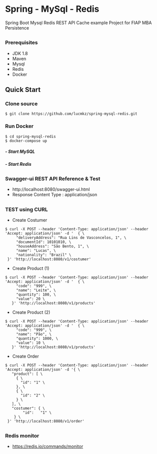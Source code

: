 # Spring - MySql - Redis
Spring Boot Mysql Redis REST API Cache example
Project for FIAP MBA Persistence

##
### Prerequisites
- JDK 1.8
- Maven
- Mysql
- Redis
- Docker


## Quick Start

### Clone source
```
$ git clone https://github.com/lucmkz/spring-mysql-redis.git
```

### Run Docker
```
$ cd spring-mysql-redis
$ docker-compose up
```


##### - Start MySQL
##### - Start Redis


##
### Swagger-ui REST API Reference & Test
- http://localhost:8080/swagger-ui.html
- Response Content Type : application/json

##
### TEST using CURL

- Create Costumer
```
$ curl -X POST --header 'Content-Type: application/json' --header 'Accept: application/json' -d '  { \ 
     "deliveryAddress": "Rua Lins de Vasconcelos, 1", \ 
     "documentId": 10101010, \ 
     "houseAddress": "São Bento, 1", \ 
     "name": "Lucas", \ 
     "nationality": "Brazil" \ 
 }' 'http://localhost:8080/v1/costumer'
```

- Create Product (1)
```
$ curl -X POST --header 'Content-Type: application/json' --header 'Accept: application/json' -d '  { \ 
     "code": "999", \ 
     "name": "Leite", \ 
     "quantity": 100, \ 
     "value": 20 \ 
   }' 'http://localhost:8080/v1/products'
```

- Create Product (2)
```
$ curl -X POST --header 'Content-Type: application/json' --header 'Accept: application/json' -d '  { \ 
     "code": "999", \ 
     "name": "Pão", \ 
     "quantity": 1000, \ 
     "value": 10 \ 
   }' 'http://localhost:8080/v1/products'
```

- Create Order
```
$ curl -X POST --header 'Content-Type: application/json' --header 'Accept: application/json' -d '{ \ 
   "product": [ \ 
     { \ 
       "id": "1" \ 
     }, \ 
     { \ 
       "id": "2" \ 
     } \ 
   ], \ 
   "costumer": { \ 
 		"id":	"1" \ 
 	} \ 
 }' 'http://localhost:8080/v1/order'
```

##
### Redis monitor
- https://redis.io/commands/monitor
